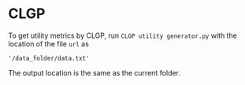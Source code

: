 # CLGP

To get utility metrics by CLGP, run `CLGP utility generator.py` with the location of the file `url` as
```
'/data_folder/data.txt'
```
The output location is the same as the current folder.
